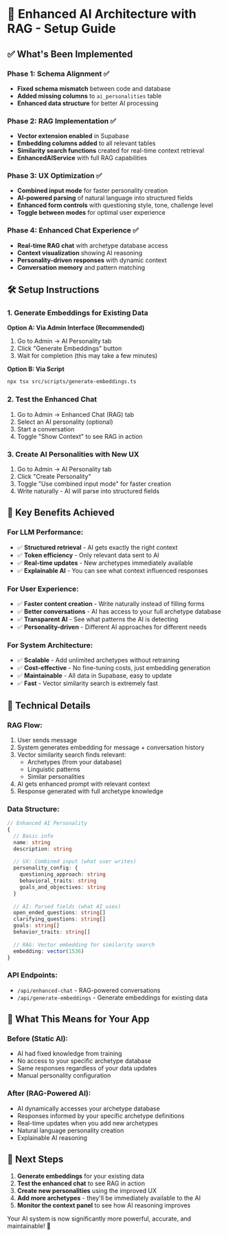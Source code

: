 # 🚀 Enhanced AI Architecture with RAG - Setup Guide

## ✅ What's Been Implemented

### Phase 1: Schema Alignment ✅
- **Fixed schema mismatch** between code and database
- **Added missing columns** to `ai_personalities` table
- **Enhanced data structure** for better AI processing

### Phase 2: RAG Implementation ✅
- **Vector extension enabled** in Supabase
- **Embedding columns added** to all relevant tables
- **Similarity search functions** created for real-time context retrieval
- **EnhancedAIService** with full RAG capabilities

### Phase 3: UX Optimization ✅
- **Combined input mode** for faster personality creation
- **AI-powered parsing** of natural language into structured fields
- **Enhanced form controls** with questioning style, tone, challenge level
- **Toggle between modes** for optimal user experience

### Phase 4: Enhanced Chat Experience ✅
- **Real-time RAG chat** with archetype database access
- **Context visualization** showing AI reasoning
- **Personality-driven responses** with dynamic context
- **Conversation memory** and pattern matching

## 🛠 Setup Instructions

### 1. Generate Embeddings for Existing Data

**Option A: Via Admin Interface (Recommended)**
1. Go to Admin → AI Personality tab
2. Click "Generate Embeddings" button
3. Wait for completion (this may take a few minutes)

**Option B: Via Script**
```bash
npx tsx src/scripts/generate-embeddings.ts
```

### 2. Test the Enhanced Chat

1. Go to Admin → Enhanced Chat (RAG) tab
2. Select an AI personality (optional)
3. Start a conversation
4. Toggle "Show Context" to see RAG in action

### 3. Create AI Personalities with New UX

1. Go to Admin → AI Personality tab
2. Click "Create Personality"
3. Toggle "Use combined input mode" for faster creation
4. Write naturally - AI will parse into structured fields

## 🎯 Key Benefits Achieved

### **For LLM Performance:**
- ✅ **Structured retrieval** - AI gets exactly the right context
- ✅ **Token efficiency** - Only relevant data sent to AI
- ✅ **Real-time updates** - New archetypes immediately available
- ✅ **Explainable AI** - You can see what context influenced responses

### **For User Experience:**
- ✅ **Faster content creation** - Write naturally instead of filling forms
- ✅ **Better conversations** - AI has access to your full archetype database
- ✅ **Transparent AI** - See what patterns the AI is detecting
- ✅ **Personality-driven** - Different AI approaches for different needs

### **For System Architecture:**
- ✅ **Scalable** - Add unlimited archetypes without retraining
- ✅ **Cost-effective** - No fine-tuning costs, just embedding generation
- ✅ **Maintainable** - All data in Supabase, easy to update
- ✅ **Fast** - Vector similarity search is extremely fast

## 🔧 Technical Details

### **RAG Flow:**
1. User sends message
2. System generates embedding for message + conversation history
3. Vector similarity search finds relevant:
   - Archetypes (from your database)
   - Linguistic patterns
   - Similar personalities
4. AI gets enhanced prompt with relevant context
5. Response generated with full archetype knowledge

### **Data Structure:**
```typescript
// Enhanced AI Personality
{
  // Basic info
  name: string
  description: string
  
  // UX: Combined input (what user writes)
  personality_config: {
    questioning_approach: string
    behavioral_traits: string
    goals_and_objectives: string
  }
  
  // AI: Parsed fields (what AI uses)
  open_ended_questions: string[]
  clarifying_questions: string[]
  goals: string[]
  behavior_traits: string[]
  
  // RAG: Vector embedding for similarity search
  embedding: vector(1536)
}
```

### **API Endpoints:**
- `/api/enhanced-chat` - RAG-powered conversations
- `/api/generate-embeddings` - Generate embeddings for existing data

## 🎉 What This Means for Your App

### **Before (Static AI):**
- AI had fixed knowledge from training
- No access to your specific archetype database
- Same responses regardless of your data updates
- Manual personality configuration

### **After (RAG-Powered AI):**
- AI dynamically accesses your archetype database
- Responses informed by your specific archetype definitions
- Real-time updates when you add new archetypes
- Natural language personality creation
- Explainable AI reasoning

## 🚀 Next Steps

1. **Generate embeddings** for your existing data
2. **Test the enhanced chat** to see RAG in action
3. **Create new personalities** using the improved UX
4. **Add more archetypes** - they'll be immediately available to the AI
5. **Monitor the context panel** to see how AI reasoning improves

Your AI system is now significantly more powerful, accurate, and maintainable! 🎯
